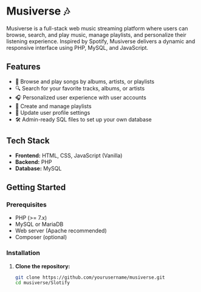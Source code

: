 # Musiverse 🎶

Musiverse is a full-stack web music streaming platform where users can browse, search, and play music, manage playlists, and personalize their listening experience. Inspired by Spotify, Musiverse delivers a dynamic and responsive interface using PHP, MySQL, and JavaScript.

## Features

- 🎵 Browse and play songs by albums, artists, or playlists
- 🔍 Search for your favorite tracks, albums, or artists
- 🎧 Personalized user experience with user accounts
- 📂 Create and manage playlists
- 🔄 Update user profile settings
- 🛠 Admin-ready SQL files to set up your own database

## Tech Stack

- **Frontend:** HTML, CSS, JavaScript (Vanilla)
- **Backend:** PHP
- **Database:** MySQL

## Getting Started

### Prerequisites

- PHP (>= 7.x)
- MySQL or MariaDB
- Web server (Apache recommended)
- Composer (optional)

### Installation

1. **Clone the repository:**

   ```bash
   git clone https://github.com/yourusername/musiverse.git
   cd musiverse/Slotify
